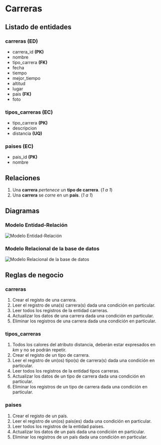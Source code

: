 # Carreras

## Listado de entidades

### carreras **(ED)**

- carrera_id **(PK)**
- nombre
- tipo_carrera **(FK)**
- fecha
- tiempo
- mejor_tiempo
- altitud
- lugar
- pais **(FK)**
- foto

### tipos_carreras **(EC)**

- tipo_carrera **(PK)**
- descripcion
- distancia **(UQ)**

### paises **(EC)**

- pais_id **(PK)**
- nombre

## Relaciones

1. Una **carrera** _pertenece_ un **tipo de carrera**. (_1 a 1_)
2. Una **carrera** se _corre_ en un **país**. (_1 a 1_)


## Diagramas

### Modelo Entidad-Relación

![Modelo Entidad-Relación](ModeloE-R.png)

### Modelo Relacional de la base de datos

![Modelo Relacional de la base de datos](modeloRelacionalBD.png)

## Reglas de negocio

### carreras

1. Crear el registo de una carrera.
2. Leer el registro de una(s) carrera(s) dada una condición en particular.
3. Leer todos los registros de la entidad carreras.
4. Actualizar los datos de una carrera dada una condición en particular.
5. Eliminar los registros de una carrera dada una condición en particular.

### tipos_carreras

1. Todos los calores del atributo distancia, deberán estar expresados en _km_ y no se podrán repetir.
2. Crear el registo de un tipo de carrera.
3. Leer el registro de un(os) tipo(s) de carrera(s) dada una condición en particular.
4. Leer todos los registros de la entidad tipos carreras.
5. Actualizar los datos de un tipo de carrera dada una condición en particular.
6. Eliminar los registros de un tipo de carrera dada una condición en particular.

### paises

1. Crear el registo de un país.
2. Leer el registro de un(os) pais(es) dada una condición en particular.
3. Leer todos los registros de la entidad paises.
4. Actualizar los datos de un país dada una condición en particular.
5. Eliminar los registros de un país dada una condición en particular.
